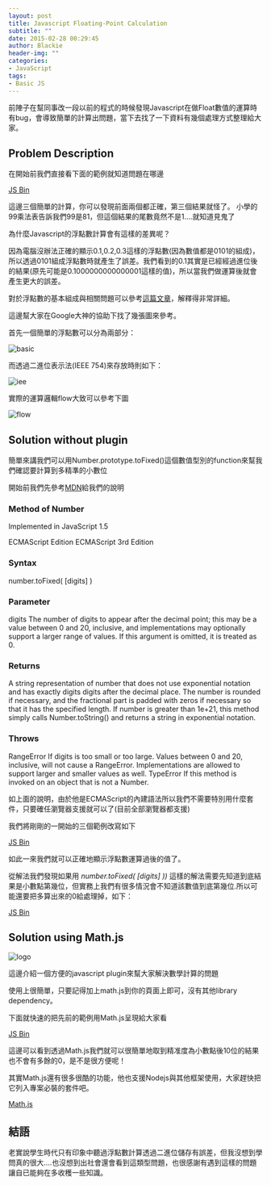 ```yaml
---
layout: post
title: Javascript Floating-Point Calculation
subtitle: ""
date: 2015-02-28 00:29:45
author: Blackie
header-img: ""
categories:
- JavaScript
tags:
- Basic JS
---
```


前陣子在幫同事改一段以前的程式的時候發現Javascript在做Float數值的運算時有bug，會導致簡單的計算出問題，當下去找了一下資料有幾個處理方式整理給大家。

<!-- More -->

## Problem Description ##

在開始前我們直接看下面的範例就知道問題在哪邊

<a class="jsbin-embed" href="http://jsbin.com/joqutu/1/embed?js,console">JS Bin</a><script src="http://static.jsbin.com/js/embed.js"></script>

這邊三個簡單的計算，你可以發現前面兩個都正確，第三個結果就怪了。
小學的99乘法表告訴我們99是81，但這個結果的尾數竟然不是1....就知道見鬼了

為什麼Javascript的浮點數計算會有這樣的差異呢？

因為電腦沒辦法正確的顯示0.1,0.2,0.3這樣的浮點數(因為數值都是0101的組成)，所以透過0101組成浮點數時就產生了誤差。我們看到的0.1其實是已經經過進位後的結果(原先可能是0.1000000000000001這樣的值)，所以當我們做運算後就會產生更大的誤差。

對於浮點數的基本組成與相關問題可以參考[這篇文章](http://floating-point-gui.de/)，解釋得非常詳細。

這邊幫大家在Google大神的協助下找了幾張圖來參考。

首先一個簡單的浮點數可以分為兩部分：

![basic](200px-Float_mantissa_exponent.png)

而透過二進位表示法(IEEE 754)來存放時則如下：

![iee](iee.png)

實際的運算邏輯flow大致可以參考下圖

![flow](flp_addsub_block.gif)

## Solution without plugin ## 

簡單來講我們可以用Number.prototype.toFixed()這個數值型別的function來幫我們確認要計算到多精準的小數位

開始前我們先參考[MDN](https://developer.mozilla.org/en-US/docs/Web/JavaScript/Reference/Global_Objects/Number/toFixed)給我們的說明

### Method of Number ### 

Implemented in JavaScript 1.5

ECMAScript Edition ECMAScript 3rd Edition

### Syntax ### 

number.toFixed( [digits] )

### Parameter ### 

digits The number of digits to appear after the decimal point; this may be a value between 0 and 20, inclusive, and implementations may optionally support a larger range of values. If this argument is omitted, it is treated as 0.

### Returns ### 

A string representation of number that does not use exponential notation and has exactly digits digits after the decimal place. The number is rounded if necessary, and the fractional part is padded with zeros if necessary so that it has the specified length. If number is greater than 1e+21, this method simply calls Number.toString() and returns a string in exponential notation.

### Throws ### 

RangeError If digits is too small or too large. Values between 0 and 20, inclusive, will not cause a RangeError. Implementations are allowed to support larger and smaller values as well. TypeError If this method is invoked on an object that is not a Number.

如上面的說明，由於他是ECMAScript的內建語法所以我們不需要特別用什麼套件，只要確任瀏覽器支援就可以了(目前全部瀏覽器都支援)

我們將剛剛的一開始的三個範例改寫如下

<a class="jsbin-embed" href="http://jsbin.com/recati/2/embed?js,console">JS Bin</a><script src="http://static.jsbin.com/js/embed.js"></script>

如此一來我們就可以正確地顯示浮點數運算過後的值了。

從解法我們發現如果用 *number.toFixed( [digits] ))* 這樣的解法需要先知道到底結果是小數點第幾位，但實務上我們有很多情況會不知道該數值到底第幾位.所以可能還要把多算出來的0給處理掉，如下：

<a class="jsbin-embed" href="http://jsbin.com/jetizu/1/embed?js,console">JS Bin</a><script src="http://static.jsbin.com/js/embed.js"></script>

## Solution using Math.js ##
![logo](logo.png)

這邊介紹一個方便的javascript plugin來幫大家解決數學計算的問題

使用上很簡單，只要記得加上math.js到你的頁面上即可，沒有其他library dependency。

下面就快速的把先前的範例用Math.js呈現給大家看

<a class="jsbin-embed" href="http://jsbin.com/tagili/2/embed?html,js,console">JS Bin</a><script src="http://static.jsbin.com/js/embed.js"></script>

這邊可以看到透過Math.js我們就可以很簡單地取到精准度為小數點後10位的結果也不會有多餘的0，是不是很方便呢！

其實Math.js還有很多很酷的功能，他也支援Nodejs與其他框架使用，大家趕快把它列入專案必裝的套件吧。

[Math.js](http://mathjs.org/)

## 結語 ##
老實說學生時代只有印象中聽過浮點數計算透過二進位儲存有誤差，但我沒想到學問真的很大....也沒想到出社會還會看到這類型問題，也很感謝有遇到這樣的問題讓自已能夠在多收穫一些知識。
